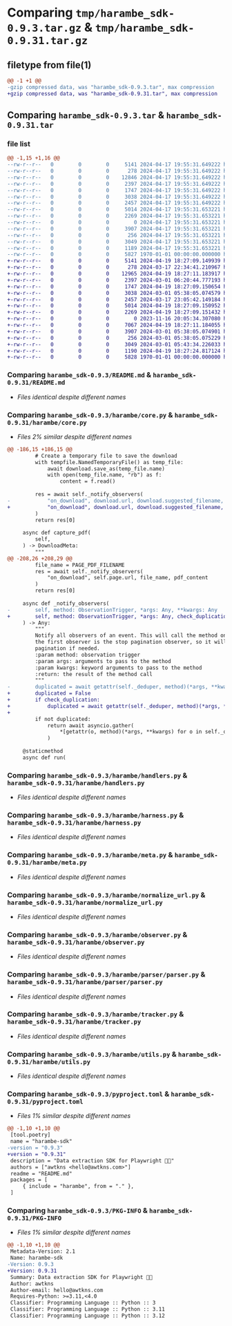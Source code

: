 # Comparing `tmp/harambe_sdk-0.9.3.tar.gz` & `tmp/harambe_sdk-0.9.31.tar.gz`

## filetype from file(1)

```diff
@@ -1 +1 @@
-gzip compressed data, was "harambe_sdk-0.9.3.tar", max compression
+gzip compressed data, was "harambe_sdk-0.9.31.tar", max compression
```

## Comparing `harambe_sdk-0.9.3.tar` & `harambe_sdk-0.9.31.tar`

### file list

```diff
@@ -1,15 +1,16 @@
--rw-r--r--   0        0        0     5141 2024-04-17 19:55:31.649222 harambe_sdk-0.9.3/README.md
--rw-r--r--   0        0        0      278 2024-04-17 19:55:31.649222 harambe_sdk-0.9.3/harambe/__init__.py
--rw-r--r--   0        0        0    12846 2024-04-17 19:55:31.649222 harambe_sdk-0.9.3/harambe/core.py
--rw-r--r--   0        0        0     2397 2024-04-17 19:55:31.649222 harambe_sdk-0.9.3/harambe/handlers.py
--rw-r--r--   0        0        0     1747 2024-04-17 19:55:31.649222 harambe_sdk-0.9.3/harambe/harness.py
--rw-r--r--   0        0        0     3038 2024-04-17 19:55:31.649222 harambe_sdk-0.9.3/harambe/meta.py
--rw-r--r--   0        0        0     2457 2024-04-17 19:55:31.649222 harambe_sdk-0.9.3/harambe/normalize_url.py
--rw-r--r--   0        0        0     5014 2024-04-17 19:55:31.653221 harambe_sdk-0.9.3/harambe/observer.py
--rw-r--r--   0        0        0     2269 2024-04-17 19:55:31.653221 harambe_sdk-0.9.3/harambe/parser/parser.py
--rw-r--r--   0        0        0        0 2024-04-17 19:55:31.653221 harambe_sdk-0.9.3/harambe/py.typed
--rw-r--r--   0        0        0     3907 2024-04-17 19:55:31.653221 harambe_sdk-0.9.3/harambe/tracker.py
--rw-r--r--   0        0        0      256 2024-04-17 19:55:31.653221 harambe_sdk-0.9.3/harambe/types.py
--rw-r--r--   0        0        0     3049 2024-04-17 19:55:31.653221 harambe_sdk-0.9.3/harambe/utils.py
--rw-r--r--   0        0        0     1189 2024-04-17 19:55:31.653221 harambe_sdk-0.9.3/pyproject.toml
--rw-r--r--   0        0        0     5827 1970-01-01 00:00:00.000000 harambe_sdk-0.9.3/PKG-INFO
+-rw-r--r--   0        0        0     5141 2024-04-19 18:27:09.149939 harambe_sdk-0.9.31/README.md
+-rw-r--r--   0        0        0      278 2024-03-17 22:34:41.210967 harambe_sdk-0.9.31/harambe/__init__.py
+-rw-r--r--   0        0        0    12965 2024-04-19 18:27:11.183917 harambe_sdk-0.9.31/harambe/core.py
+-rw-r--r--   0        0        0     2397 2024-03-01 06:20:44.777193 harambe_sdk-0.9.31/harambe/handlers.py
+-rw-r--r--   0        0        0     1747 2024-04-19 18:27:09.150654 harambe_sdk-0.9.31/harambe/harness.py
+-rw-r--r--   0        0        0     3038 2024-03-01 05:38:05.074579 harambe_sdk-0.9.31/harambe/meta.py
+-rw-r--r--   0        0        0     2457 2024-03-17 23:05:42.149184 harambe_sdk-0.9.31/harambe/normalize_url.py
+-rw-r--r--   0        0        0     5014 2024-04-19 18:27:09.150952 harambe_sdk-0.9.31/harambe/observer.py
+-rw-r--r--   0        0        0     2269 2024-04-19 18:27:09.151432 harambe_sdk-0.9.31/harambe/parser/parser.py
+-rw-r--r--   0        0        0        0 2023-11-16 20:05:34.307080 harambe_sdk-0.9.31/harambe/py.typed
+-rw-r--r--   0        0        0     7067 2024-04-19 18:27:11.184055 harambe_sdk-0.9.31/harambe/test.py
+-rw-r--r--   0        0        0     3907 2024-03-01 05:38:05.074901 harambe_sdk-0.9.31/harambe/tracker.py
+-rw-r--r--   0        0        0      256 2024-03-01 05:38:05.075229 harambe_sdk-0.9.31/harambe/types.py
+-rw-r--r--   0        0        0     3049 2024-03-01 05:43:34.226033 harambe_sdk-0.9.31/harambe/utils.py
+-rw-r--r--   0        0        0     1190 2024-04-19 18:27:24.817124 harambe_sdk-0.9.31/pyproject.toml
+-rw-r--r--   0        0        0     5828 1970-01-01 00:00:00.000000 harambe_sdk-0.9.31/PKG-INFO
```

### Comparing `harambe_sdk-0.9.3/README.md` & `harambe_sdk-0.9.31/README.md`

 * *Files identical despite different names*

### Comparing `harambe_sdk-0.9.3/harambe/core.py` & `harambe_sdk-0.9.31/harambe/core.py`

 * *Files 2% similar despite different names*

```diff
@@ -186,15 +186,15 @@
         # Create a temporary file to save the download
         with tempfile.NamedTemporaryFile() as temp_file:
             await download.save_as(temp_file.name)
             with open(temp_file.name, "rb") as f:
                 content = f.read()
 
         res = await self._notify_observers(
-            "on_download", download.url, download.suggested_filename, content
+            "on_download", download.url, download.suggested_filename, content, check_duplication=False
         )
         return res[0]
 
     async def capture_pdf(
         self,
     ) -> DownloadMeta:
         """
@@ -208,26 +208,29 @@
         file_name = PAGE_PDF_FILENAME
         res = await self._notify_observers(
             "on_download", self.page.url, file_name, pdf_content
         )
         return res[0]
 
     async def _notify_observers(
-        self, method: ObservationTrigger, *args: Any, **kwargs: Any
+        self, method: ObservationTrigger, *args: Any, check_duplication: bool = True, **kwargs: Any
     ) -> Any:
         """
         Notify all observers of an event. This will call the method on each observer that is subscribed. Note that
         the first observer is the stop pagination observer, so it will always be called separately so that we can stop
         pagination if needed.
         :param method: observation trigger
         :param args: arguments to pass to the method
         :param kwargs: keyword arguments to pass to the method
         :return: the result of the method call
         """
-        duplicated = await getattr(self._deduper, method)(*args, **kwargs)
+        duplicated = False
+        if check_duplication:
+            duplicated = await getattr(self._deduper, method)(*args, **kwargs)
+
         if not duplicated:
             return await asyncio.gather(
                 *[getattr(o, method)(*args, **kwargs) for o in self._observers]
             )
 
     @staticmethod
     async def run(
```

### Comparing `harambe_sdk-0.9.3/harambe/handlers.py` & `harambe_sdk-0.9.31/harambe/handlers.py`

 * *Files identical despite different names*

### Comparing `harambe_sdk-0.9.3/harambe/harness.py` & `harambe_sdk-0.9.31/harambe/harness.py`

 * *Files identical despite different names*

### Comparing `harambe_sdk-0.9.3/harambe/meta.py` & `harambe_sdk-0.9.31/harambe/meta.py`

 * *Files identical despite different names*

### Comparing `harambe_sdk-0.9.3/harambe/normalize_url.py` & `harambe_sdk-0.9.31/harambe/normalize_url.py`

 * *Files identical despite different names*

### Comparing `harambe_sdk-0.9.3/harambe/observer.py` & `harambe_sdk-0.9.31/harambe/observer.py`

 * *Files identical despite different names*

### Comparing `harambe_sdk-0.9.3/harambe/parser/parser.py` & `harambe_sdk-0.9.31/harambe/parser/parser.py`

 * *Files identical despite different names*

### Comparing `harambe_sdk-0.9.3/harambe/tracker.py` & `harambe_sdk-0.9.31/harambe/tracker.py`

 * *Files identical despite different names*

### Comparing `harambe_sdk-0.9.3/harambe/utils.py` & `harambe_sdk-0.9.31/harambe/utils.py`

 * *Files identical despite different names*

### Comparing `harambe_sdk-0.9.3/pyproject.toml` & `harambe_sdk-0.9.31/pyproject.toml`

 * *Files 1% similar despite different names*

```diff
@@ -1,10 +1,10 @@
 [tool.poetry]
 name = "harambe-sdk"
-version = "0.9.3"
+version = "0.9.31"
 description = "Data extraction SDK for Playwright 🐒🍌"
 authors = ["awtkns <hello@awtkns.com>"]
 readme = "README.md"
 packages = [
     { include = "harambe", from = "." },
 ]
```

### Comparing `harambe_sdk-0.9.3/PKG-INFO` & `harambe_sdk-0.9.31/PKG-INFO`

 * *Files 1% similar despite different names*

```diff
@@ -1,10 +1,10 @@
 Metadata-Version: 2.1
 Name: harambe-sdk
-Version: 0.9.3
+Version: 0.9.31
 Summary: Data extraction SDK for Playwright 🐒🍌
 Author: awtkns
 Author-email: hello@awtkns.com
 Requires-Python: >=3.11,<4.0
 Classifier: Programming Language :: Python :: 3
 Classifier: Programming Language :: Python :: 3.11
 Classifier: Programming Language :: Python :: 3.12
```

